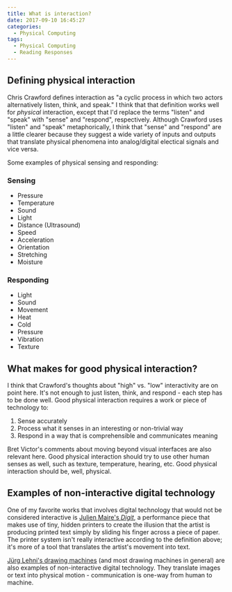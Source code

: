 ```yaml
---
title: What is interaction?
date: 2017-09-10 16:45:27
categories:
  - Physical Computing
tags:
  - Physical Computing
  - Reading Responses
---
```


## Defining physical interaction

Chris Crawford defines interaction as "a cyclic process in which two actors alternatively listen, think, and speak." I think that that definition works well for _physical_ interaction, except that I'd replace the terms "listen" and "speak" with "sense" and "respond", respectively. Although Crawford uses "listen" and "speak" metaphorically, I think that "sense" and "respond" are a little clearer because they suggest a wide variety of inputs and outputs that translate physical phenomena into analog/digital electical signals and vice versa.

Some examples of physical sensing and responding:

### Sensing
* Pressure
* Temperature
* Sound
* Light
* Distance (Ultrasound)
* Speed
* Acceleration
* Orientation
* Stretching
* Moisture

### Responding
* Light
* Sound
* Movement
* Heat
* Cold
* Pressure
* Vibration
* Texture

## What makes for good physical interaction?

I think that Crawford's thoughts about "high" vs. "low" interactivity are on point here. It's not enough to just listen, think, and respond - each step has to be done well. Good physical interaction requires a work or piece of technology to:

1. Sense accurately
2. Process what it senses in an interesting or non-trivial way
3. Respond in a way that is comprehensible and communicates meaning

Bret Victor's comments about moving beyond visual interfaces are also relevant here. Good physical interaction should try to use other human senses as well, such as texture, temperature, hearing, etc. Good physical interaction should be, well, physical.

## Examples of non-interactive digital technology

One of my favorite works that involves digital technology that would not be considered interactive is [Julien Maire's _Digit_](https://www.youtube.com/watch?v=AJgNOU6cOgM), a performance piece that makes use of tiny, hidden printers to create the illusion that the artist is producing printed text simply by sliding his finger across a piece of paper. The printer system isn't really interactive according to the definition above; it's more of a tool that translates the artist's movement into text.

[Jürg Lehni's drawing machines](http://juerglehni.com/works/otto) (and most drawing machines in general) are also examples of non-interactive digital technology. They translate images or text into physical motion - communication is one-way from human to machine.
